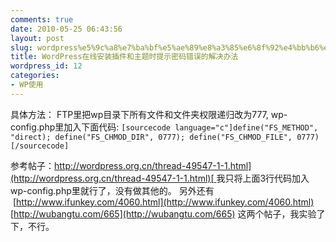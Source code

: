 ```yaml
---
comments: true
date: 2010-05-25 06:43:56
layout: post
slug: wordpress%e5%9c%a8%e7%ba%bf%e5%ae%89%e8%a3%85%e6%8f%92%e4%bb%b6%e5%92%8c%e4%b8%bb%e9%a2%98%e6%97%b6%e6%8f%90%e7%a4%ba%e5%af%86%e7%a0%81%e9%94%99%e8%af%af%e7%9a%84%e8%a7%a3%e5%86%b3%e5%8a%9e%e6%b3%95
title: WordPress在线安装插件和主题时提示密码错误的解决办法
wordpress_id: 12
categories:
- WP使用
---
```


具体方法：
FTP里把wp目录下所有文件和文件夹权限递归改为777, wp-config.php里加入下面代码:
`[sourcecode language="c"]define("FS_METHOD", "direct);
define("FS_CHMOD_DIR", 0777);
define("FS_CHMOD_FILE", 0777)[/sourcecode]`




参考帖子：[http://wordpress.org.cn/thread-49547-1-1.html](http://wordpress.org.cn/thread-49547-1-1.html)[
](http://wordpress.org.cn/thread-49547-1-1.html) 我只将上面3行代码加入wp-config.php里就行了，没有做其他的。
另外还有  [http://www.ifunkey.com/4060.html](http://www.ifunkey.com/4060.html) [http://wubangtu.com/665](http://wubangtu.com/665) 这两个帖子，我实验了下，不行。
